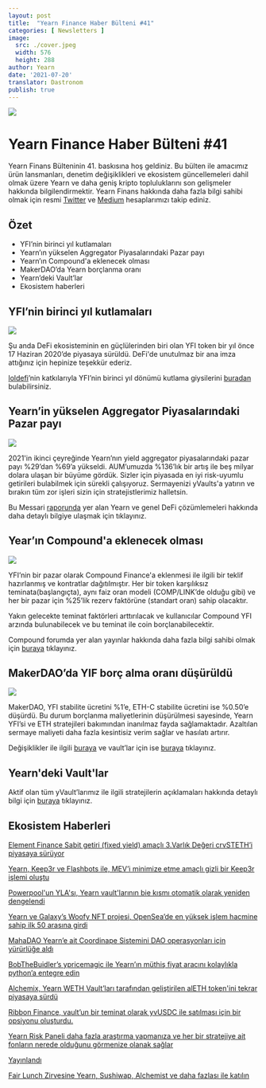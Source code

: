 ```yaml
---
layout: post
title:  "Yearn Finance Haber Bülteni #41"
categories: [ Newsletters ]
image:
  src: ./cover.jpeg
  width: 576
  height: 288
author: Yearn
date: '2021-07-20'
translator: Dastronom
publish: true
---
```


![](/_posts/_newsletters/Yearn-Finance-Newsletter-41/image1.jpg)

# Yearn Finance Haber Bülteni #41

Yearn Finans Bülteninin 41. baskısına hoş geldiniz. Bu bülten ile amacımız ürün lansmanları, denetim değişiklikleri ve ekosistem güncellemeleri dahil olmak üzere Yearn ve daha geniş kripto topluluklarını son gelişmeler hakkında bilgilendirmektir. Yearn Finans hakkında daha fazla bilgi sahibi olmak için resmi [Twitter](https://twitter.com/iearnfinance) ve [Medium](https://medium.com/iearn) hesaplarımızı takip ediniz.

## Özet

- YFI’nin birinci yıl kutlamaları
- Yearn’ın yükselen Aggregator Piyasalarındaki Pazar payı
- Yearn’ın Compound'a eklenecek olması
- MakerDAO’da Yearn borçlanma oranı
- Yearn’deki Vault’lar
- Ekosistem haberleri

## YFI’nin birinci yıl kutlamaları

![](/_posts/_newsletters/Yearn-Finance-Newsletter-41/image5.jpg)

Şu anda DeFi ekosisteminin en güçlülerinden biri olan YFI token bir yıl önce 17 Haziran 2020’de piyasaya sürüldü. DeFi'de unutulmaz bir ana imza attığınız için hepinize teşekkür ederiz.

[loldefi](https://twitter.com/loldefi)’nin katkılarıyla YFI’nin birinci yıl dönümü kutlama giysilerini [buradan](https://ymerch.finance/) bulabilirsiniz.

## Yearn’in yükselen Aggregator Piyasalarındaki Pazar payı

![](/_posts/_newsletters/Yearn-Finance-Newsletter-41/image4.jpg)

2021'in ikinci çeyreğinde Yearn’nın yield aggregator piyasalarındaki pazar payı %29’dan %69’a yükseldi. AUM’umuzda %136’lık bir artış ile beş milyar dolara ulaşan bir büyüme gördük. Sizler için piyasada en iyi risk-uyumlu getirileri bulabilmek için sürekli çalışıyoruz. Sermayenizi yVaults'a yatırın ve bırakın tüm zor işleri sizin için stratejistlerimiz halletsin.

Bu Messari [raporunda](https://messari.io/article/q2-21-defi-review?utm_source=ryanwatkins_&utm_medium=tweet&utm_campaign=q2-21-defi-review) yer alan Yearn ve genel DeFi çözümlemeleri hakkında daha detaylı bilgiye ulaşmak için tıklayınız.

## Year’ın Compound'a eklenecek olması

![](/_posts/_newsletters/Yearn-Finance-Newsletter-41/image3.jpg)

YFI’nin bir pazar olarak Compound Finance'a eklenmesi ile ilgili bir teklif hazırlanmış ve kontratlar dağıtılmıştır. Her bir token karşılıksız teminata(başlangıçta), aynı faiz oran modeli (COMP/LINK’de olduğu gibi) ve her bir pazar için %25’lik rezerv faktörüne (standart oran) sahip olacaktır.

Yakın gelecekte teminat faktörleri arttırılacak ve kullanıcılar Compound YFI arzında bulunabilecek ve bu teminat ile coin borçlanabilecektir.

Compound forumda yer alan yayınlar hakkında daha fazla bilgi sahibi olmak için [buraya](https://www.comp.xyz/t/add-markets-mkr-aave-sushi-yfi/1977) tıklayınız.

## MakerDAO’da YIF borç alma oranı düşürüldü

![](/_posts/_newsletters/Yearn-Finance-Newsletter-41/image2.jpg)

MakerDAO, YFI stabilite ücretini %1’e, ETH-C stabilite ücretini ise %0.50’e düşürdü. Bu durum borçlanma maliyetlerinin düşürülmesi sayesinde, Yearn YFI’si ve ETH stratejileri bakımından inanılmaz fayda sağlamaktadır. Azaltılan sermaye maliyeti daha fazla kesintisiz verim sağlar ve hasılatı artırır.

Değişiklikler ile ilgili [buraya](https://forum.makerdao.com/t/maker-relay-ep-53/9305) ve vault’lar için ise [buraya](https://yearn.finance/vaults) tıklayınız.

## Yearn'deki Vault'lar

Aktif olan tüm yVault’larımız ile ilgili stratejilerin açıklamaları hakkında detaylı bilgi için [buraya](https://medium.com/yearn-state-of-the-vaults/the-vaults-at-yearn-9237905ffed3) tıklayınız.

## Ekosistem Haberleri

[Element Finance Sabit getiri (fixed yield) amaçlı 3.Varlık Değeri crvSTETH’i piyasaya sürüyor](https://twitter.com/element_fi/status/1414990472569831427)

[Yearn, Keep3r ve Flashbots ile, MEV’i minimize etme amaçlı gizli bir Keep3r işlemi oluştu](https://twitter.com/lbertenasco/status/1415016369771491330)

[Powerpool'un YLA'sı, Yearn vault'larının bie kısmı otomatik olarak yeniden dengelendi](https://twitter.com/powerpoolcvp/status/1414682829359812615)

[Yearn ve Galaxy’s Woofy NFT projesi, OpenSea’de en yüksek işlem hacmine sahip ilk 50 arasına girdi](https://twitter.com/ProjectGalaxyHQ/status/1414868634862710789)

[MahaDAO Yearn’e ait Coordinape Sistemini DAO operasyonları için yürürlüğe aldı](https://twitter.com/TheMahaDAO/status/1414620121528680451)

[BobTheBuidler’s ypricemagic ile Yearn’ın müthiş fiyat aracını kolaylıkla python’a entegre edin](https://github.com/BobTheBuidler/ypricemagic)

[Alchemix, Yearn WETH Vault’ları tarafından geliştirilen alETH token'ini tekrar piyasaya sürdü](https://twitter.com/AlchemixFi/status/1414647769470443521)

[Ribbon Finance, vault’un bir teminat olarak yvUSDC ile satılması için bir opsiyonu oluşturdu. ](https://twitter.com/ribbonfinance/status/1415298793419968513)

[Yearn Risk Paneli daha fazla araştırma yapmanıza ve her bir stratejiye ait fonların nerede olduğunu görmenize olanak sağlar](https://yearn-finance.vercel.app/system/vault/0x19D3364A399d251E894aC732651be8B0E4e85001)

[Yayınlandı](https://yearn-finance.vercel.app/system/vault/0x19D3364A399d251E894aC732651be8B0E4e85001)

[Fair Lunch Zirvesine Yearn, Sushiwap, Alchemist ve daha fazlası ile katılın](https://twitter.com/_alchemistcoin/status/1415646390978453508)
